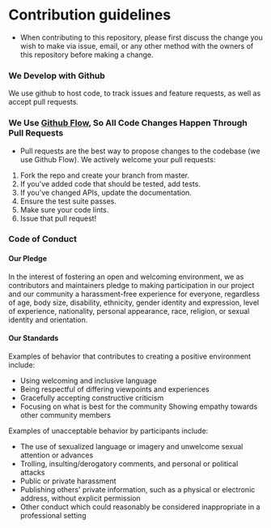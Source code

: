 # Contribution guidelines

- When contributing to this repository, please first discuss the change you wish to make via issue, email, or any other method with the owners of this repository before making a change.

### We Develop with Github
We use github to host code, to track issues and feature requests, as well as accept pull requests.

### We Use [Github Flow](https://guides.github.com/introduction/flow/index.html), So All Code Changes Happen Through Pull Requests
- Pull requests are the best way to propose changes to the codebase (we use Github Flow). We actively welcome your pull requests:

1. Fork the repo and create your branch from master.
2. If you've added code that should be tested, add tests.
3. If you've changed APIs, update the documentation.
4. Ensure the test suite passes.
5. Make sure your code lints.
6. Issue that pull request!

### Code of Conduct
#### Our Pledge
In the interest of fostering an open and welcoming environment, we as contributors and maintainers pledge to making participation in our project and our community a harassment-free experience for everyone, regardless of age, body size, disability, ethnicity, gender identity and expression, level of experience, nationality, personal appearance, race, religion, or sexual identity and orientation.

#### Our Standards
Examples of behavior that contributes to creating a positive environment include:

- Using welcoming and inclusive language
- Being respectful of differing viewpoints and experiences
- Gracefully accepting constructive criticism
- Focusing on what is best for the community
Showing empathy towards other community members

Examples of unacceptable behavior by participants include:
- The use of sexualized language or imagery and unwelcome sexual attention or advances
- Trolling, insulting/derogatory comments, and personal or political attacks
- Public or private harassment
- Publishing others' private information, such as a physical or electronic address, without explicit permission
- Other conduct which could reasonably be considered inappropriate in a professional setting
